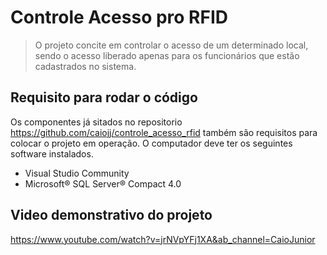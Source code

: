 # Controle Acesso pro RFID

> O projeto concite em controlar o acesso de um determinado local, sendo o acesso liberado apenas para os funcionários que estão cadastrados no sistema.

## Requisito para rodar o código
Os componentes já sitados no repositorio https://github.com/caiojj/controle_acesso_rfid também são requisitos para colocar o projeto em operação. O computador deve ter os seguintes software instalados.
- Visual Studio Community 
- Microsoft® SQL Server® Compact 4.0

## Video demonstrativo do projeto

https://www.youtube.com/watch?v=jrNVpYFj1XA&ab_channel=CaioJunior

